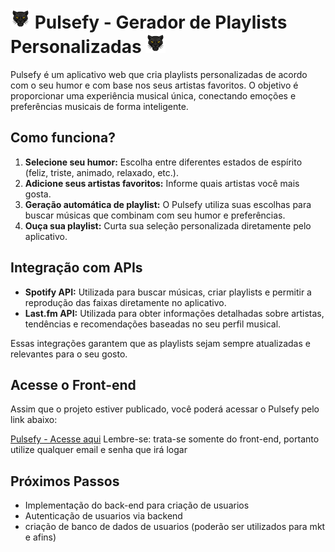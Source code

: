 

# ![Pulsefy](./public/pulsefy.png) Pulsefy - Gerador de Playlists Personalizadas ![Pulsefy](./public/pulsefy.png)

Pulsefy é um aplicativo web que cria playlists personalizadas de acordo com o seu humor e com base nos seus artistas favoritos. O objetivo é proporcionar uma experiência musical única, conectando emoções e preferências musicais de forma inteligente.

## Como funciona?

1. **Selecione seu humor:** Escolha entre diferentes estados de espírito (feliz, triste, animado, relaxado, etc.).
2. **Adicione seus artistas favoritos:** Informe quais artistas você mais gosta.
3. **Geração automática de playlist:** O Pulsefy utiliza suas escolhas para buscar músicas que combinam com seu humor e preferências.
4. **Ouça sua playlist:** Curta sua seleção personalizada diretamente pelo aplicativo.

## Integração com APIs

- **Spotify API:** Utilizada para buscar músicas, criar playlists e permitir a reprodução das faixas diretamente no aplicativo.
- **Last.fm API:** Utilizada para obter informações detalhadas sobre artistas, tendências e recomendações baseadas no seu perfil musical.

Essas integrações garantem que as playlists sejam sempre atualizadas e relevantes para o seu gosto.

## Acesse o Front-end

Assim que o projeto estiver publicado, você poderá acessar o Pulsefy pelo link abaixo:

[Pulsefy - Acesse aqui](http://pulsefy.mooo.com)
Lembre-se: trata-se somente do front-end, portanto utilize qualquer email e senha que irá logar

## Próximos Passos
- Implementação do back-end para criação de usuarios 
- Autenticação de usuarios via backend
- criação de banco de dados de usuarios (poderão ser utilizados para mkt e afins)

